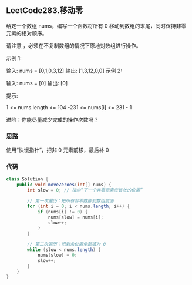 ## LeetCode283.移动零
给定一个数组 nums，编写一个函数将所有 0 移动到数组的末尾，同时保持非零元素的相对顺序。

请注意 ，必须在不复制数组的情况下原地对数组进行操作。


示例 1:

输入: nums = [0,1,0,3,12]
输出: [1,3,12,0,0]
示例 2:

输入: nums = [0]
输出: [0]
 

提示:

1 <= nums.length <= 104
-231 <= nums[i] <= 231 - 1
 

进阶：你能尽量减少完成的操作次数吗？

### 思路

使用“快慢指针”，把非 0 元素前移，最后补 0

### 代码
```java
class Solution {
    public void moveZeroes(int[] nums) {
        int slow = 0; // 指向“下一个非零元素应该放的位置”

        // 第一次遍历：把所有非零数挪到数组前面
        for (int i = 0; i < nums.length; i++) {
            if (nums[i] != 0) {
                nums[slow] = nums[i];
                slow++;
            }
        }

        // 第二次遍历：把剩余位置全部填为 0
        while (slow < nums.length) {
            nums[slow] = 0;
            slow++;
        }
    }
}
```

